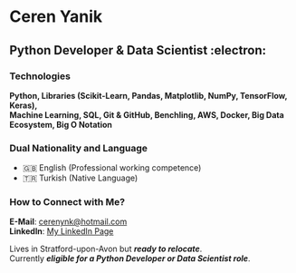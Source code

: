 # Ceren Yanik
## Python Developer & Data Scientist :electron: 

### Technologies
**Python, Libraries (Scikit-Learn, Pandas, Matplotlib, NumPy, TensorFlow, Keras),  
Machine Learning, SQL, Git & GitHub, Benchling, AWS, Docker, Big Data Ecosystem, Big O Notation**

### Dual Nationality and Language
- :uk: English (Professional working competence)
- :tr: Turkish (Native Language)

### How to Connect with Me?
**E-Mail**: cerenynk@hotmail.com  
**LinkedIn**: [My LinkedIn Page](https://www.linkedin.com/in/ceren-yanik/?locale=en_US)

Lives in Stratford-upon-Avon but ***ready to relocate***.  
Currently ***eligible for a Python Developer or Data Scientist role***.  

<!-- This content will not appear in the rendered Markdown -->
